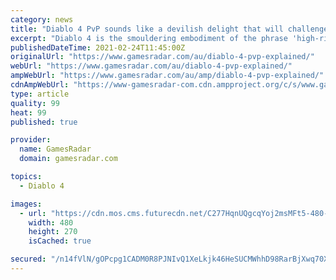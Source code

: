 ```yaml
---
category: news
title: "Diablo 4 PvP sounds like a devilish delight that will challenge every hero of Sanctuary"
excerpt: "Diablo 4 is the smouldering embodiment of the phrase 'high-risk, high-reward'. It's the first game in the series to properly embrace an open-world structure, a design decision that exerts additional ..."
publishedDateTime: 2021-02-24T11:45:00Z
originalUrl: "https://www.gamesradar.com/au/diablo-4-pvp-explained/"
webUrl: "https://www.gamesradar.com/au/diablo-4-pvp-explained/"
ampWebUrl: "https://www.gamesradar.com/au/amp/diablo-4-pvp-explained/"
cdnAmpWebUrl: "https://www-gamesradar-com.cdn.ampproject.org/c/s/www.gamesradar.com/au/amp/diablo-4-pvp-explained/"
type: article
quality: 99
heat: 99
published: true

provider:
  name: GamesRadar
  domain: gamesradar.com

topics:
  - Diablo 4

images:
  - url: "https://cdn.mos.cms.futurecdn.net/C277HqnUQgcqYoj2msMFt5-480-80.jpg"
    width: 480
    height: 270
    isCached: true

secured: "/n14fVlN/gOPcpg1CADM0R8PJNIvQ1XeLkjk46HeSUCMWhhD98RarBjXwq70X8gzI7AEluuml2sGskoxbgeyiu4cWV4YVe5QZb/gYxmqfLAJ6IBIy2wBFi7jqD63qPPGmTSwIyH8rAkVjeOPlV0gqXxcrXIJB7TKnaYjMSIdZUYkI3vDq/UYuh36ZOs3MCDnWf2v8O/f9sgvHnyMzcotOPYzkOcSNP6mbW/aT0vKcH2KM7mJMTZT+HlhN7rx/6s7qdGIpj3fCYh157Q/qKQ+JdJJIjfrwJD+rEv7pgDH/pNAdqO0T5K3K5FhVYkDD8fVhfyW84Tov0Xj+ccymEXym5B4z/beiVYI+9+njVft69o=;ZQ8wiZGRK6R8dng9a5otxg=="
---
```


